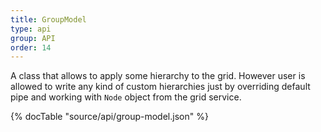 ```yaml
---
title: GroupModel
type: api
group: API
order: 14
---
```

A class that allows to apply some hierarchy to the grid.
However user is allowed to write any kind of custom hierarchies just by overriding default pipe and
working with `Node` object from the grid service.

{% docTable "source/api/group-model.json" %}


